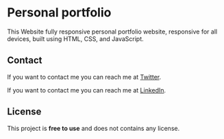 # Personal portfolio

This Website fully responsive personal portfolio website, responsive for all devices, built using HTML, CSS, and JavaScript.


## Contact

If you want to contact me you can reach me at [Twitter](https://twitter.com/OladoyinAyodeji).

If you want to contact me you can reach me at [LinkedIn](linkedin.com/in/ayodeji-oladoyin-9a5189b0).

## License

This project is **free to use** and does not contains any license.
